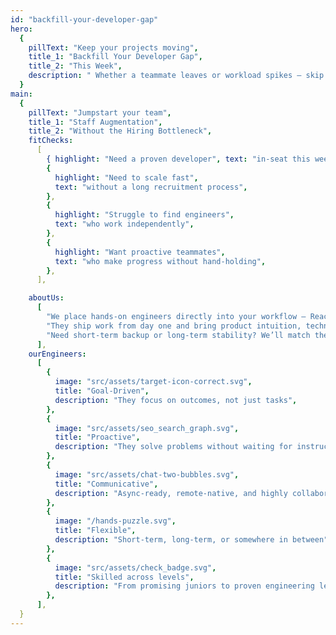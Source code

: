 ```yaml
---
id: "backfill-your-developer-gap"
hero:
  {
    pillText: "Keep your projects moving",
    title_1: "Backfill Your Developer Gap",
    title_2: "This Week",
    description: " Whether a teammate leaves or workload spikes — skip hiring delays. We embed engineers in days who work your hours, use your tools, and take ownership from day one.",
  }
main:
  {
    pillText: "Jumpstart your team",
    title_1: "Staff Augmentation",
    title_2: "Without the Hiring Bottleneck",
    fitChecks:
      [
        { highlight: "Need a proven developer", text: "in-seat this week" },
        {
          highlight: "Need to scale fast",
          text: "without a long recruitment process",
        },
        {
          highlight: "Struggle to find engineers",
          text: "who work independently",
        },
        {
          highlight: "Want proactive teammates",
          text: "who make progress without hand-holding",
        },
      ],

    aboutUs:
      [
        "We place hands-on engineers directly into your workflow — React, TypeScript, Node.js, GraphQL, or whatever your stack needs.",
        "They ship work from day one and bring product intuition, technical depth, and clear communication.",
        "Need short-term backup or long-term stability? We’ll match the right developer to your exact gap and start this week.",
      ],
    ourEngineers:
      [
        {
          image: "src/assets/target-icon-correct.svg",
          title: "Goal-Driven",
          description: "They focus on outcomes, not just tasks",
        },
        {
          image: "src/assets/seo_search_graph.svg",
          title: "Proactive",
          description: "They solve problems without waiting for instructions",
        },
        {
          image: "src/assets/chat-two-bubbles.svg",
          title: "Communicative",
          description: "Async-ready, remote-native, and highly collaborative",
        },
        {
          image: "/hands-puzzle.svg",
          title: "Flexible",
          description: "Short-term, long-term, or somewhere in between",
        },
        {
          image: "src/assets/check_badge.svg",
          title: "Skilled across levels",
          description: "From promising juniors to proven engineering leads",
        },
      ],
  }
---
```

